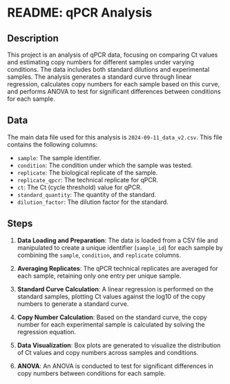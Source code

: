 # README: qPCR Analysis

## Description
This project is an analysis of qPCR data, focusing on comparing Ct values and estimating copy numbers for different samples under varying conditions. The data includes both standard dilutions and experimental samples. The analysis generates a standard curve through linear regression, calculates copy numbers for each sample based on this curve, and performs ANOVA to test for significant differences between conditions for each sample.

## Data
The main data file used for this analysis is `2024-09-11_data_v2.csv`. This file contains the following columns:
- `sample`: The sample identifier.
- `condition`: The condition under which the sample was tested.
- `replicate`: The biological replicate of the sample.
- `replicate_qpcr`: The technical replicate for qPCR.
- `ct`: The Ct (cycle threshold) value for qPCR.
- `standard_quantity`: The quantity of the standard.
- `dilution_factor`: The dilution factor for the standard.

## Steps
1. **Data Loading and Preparation**: The data is loaded from a CSV file and manipulated to create a unique identifier (`sample_id`) for each sample by combining the `sample`, `condition`, and `replicate` columns.
   
2. **Averaging Replicates**: The qPCR technical replicates are averaged for each sample, retaining only one entry per unique sample.

3. **Standard Curve Calculation**: A linear regression is performed on the standard samples, plotting Ct values against the log10 of the copy numbers to generate a standard curve.

4. **Copy Number Calculation**: Based on the standard curve, the copy number for each experimental sample is calculated by solving the regression equation.

5. **Data Visualization**: Box plots are generated to visualize the distribution of Ct values and copy numbers across samples and conditions.

6. **ANOVA**: An ANOVA is conducted to test for significant differences in copy numbers between conditions for each sample.
